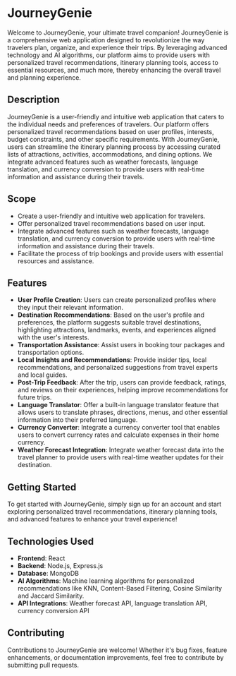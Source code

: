 # JourneyGenie

Welcome to JourneyGenie, your ultimate travel companion! JourneyGenie is a comprehensive web application designed to revolutionize the way travelers plan, organize, and experience their trips. By leveraging advanced technology and AI algorithms, our platform aims to provide users with personalized travel recommendations, itinerary planning tools, access to essential resources, and much more, thereby enhancing the overall travel and planning experience.

## Description

JourneyGenie is a user-friendly and intuitive web application that caters to the individual needs and preferences of travelers. Our platform offers personalized travel recommendations based on user profiles, interests, budget constraints, and other specific requirements. With JourneyGenie, users can streamline the itinerary planning process by accessing curated lists of attractions, activities, accommodations, and dining options. We integrate advanced features such as weather forecasts, language translation, and currency conversion to provide users with real-time information and assistance during their travels.

## Scope

- Create a user-friendly and intuitive web application for travelers.
- Offer personalized travel recommendations based on user input.
- Integrate advanced features such as weather forecasts, language translation, and currency conversion to provide users with real-time information and assistance during their travels.
- Facilitate the process of trip bookings and provide users with essential resources and assistance.

## Features

- **User Profile Creation**: Users can create personalized profiles where they input their relevant information.
- **Destination Recommendations**: Based on the user's profile and preferences, the platform suggests suitable travel destinations, highlighting attractions, landmarks, events, and experiences aligned with the user's interests.
- **Transportation Assistance**: Assist users in booking tour packages and transportation options.
- **Local Insights and Recommendations**: Provide insider tips, local recommendations, and personalized suggestions from travel experts and local guides.
- **Post-Trip Feedback**: After the trip, users can provide feedback, ratings, and reviews on their experiences, helping improve recommendations for future trips.
- **Language Translator**: Offer a built-in language translator feature that allows users to translate phrases, directions, menus, and other essential information into their preferred language.
- **Currency Converter**: Integrate a currency converter tool that enables users to convert currency rates and calculate expenses in their home currency.
- **Weather Forecast Integration**: Integrate weather forecast data into the travel planner to provide users with real-time weather updates for their destination.

## Getting Started

To get started with JourneyGenie, simply sign up for an account and start exploring personalized travel recommendations, itinerary planning tools, and advanced features to enhance your travel experience!

## Technologies Used

- **Frontend**: React
- **Backend**: Node.js, Express.js
- **Database**: MongoDB
- **AI Algorithms**: Machine learning algorithms for personalized recommendations like KNN, Content-Based Filtering, Cosine Similarity and Jaccard Similarity.
- **API Integrations**: Weather forecast API, language translation API, currency conversion API

## Contributing

Contributions to JourneyGenie are welcome! Whether it's bug fixes, feature enhancements, or documentation improvements, feel free to contribute by submitting pull requests.
